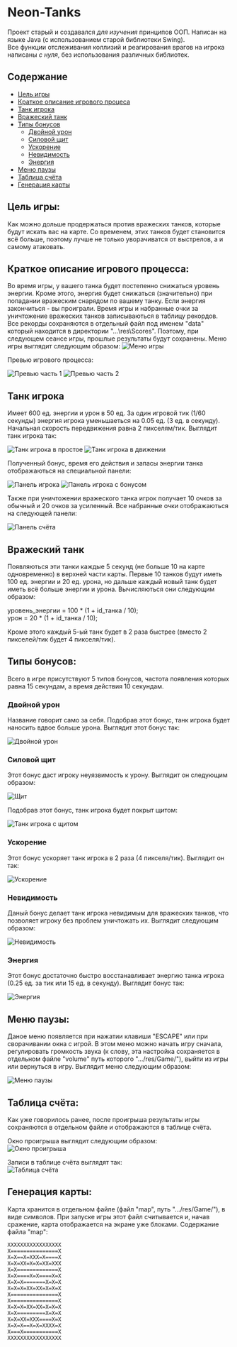 # Neon-Tanks
Проект старый и создавался *для изучения* принципов ООП. Написан на языке Java (с использованием старой библиотеки Swing).</br>
Все функции отслеживания коллизий и реагирования врагов на игрока написаны *с нуля*, без использования различных библиотек.

## Содержание
- [Цель игры](#goal)
- [Краткое описание игрового процеса](#gameproc)
- [Танк игрока](#player)
- [Вражеский танк](#enemy)
- [Типы бонусов](#bonustypes)
  - [Двойной урон](#doubledmg)
  - [Силовой щит](#shield)
  - [Ускорение](#haste)
  - [Невидимость](#invisibility)
  - [Энергия](#energy)
- [Меню паузы](#pause)
- [Таблица счёта](#scoreboard)
- [Генерация карты](#mapgen)

<a name="goal"></a>
## Цель игры:
  Как можно дольше продержаться против вражеских танков, которые будут искать вас на карте. Со временем, этих танков будет становится всё больше, поэтому лучше не только уворачиватся от выстрелов, а и самому атаковать.

<a name="gameproc"></a>
## Краткое описание игрового процесса:
  Во время игры, у вашего танка будет постепенно снижаться уровень энергии. Кроме этого, энергия будет снижаться (значительно) при попадании вражеским снарядом по вашему танку. Если энергия закончиться - вы проиграли. Время игры и набранные очки за уничтожение вражеских танков записываються в таблицу рекордов. Все рекорды сохраняются в отдельный файл под именем "data" который находится в директории "...\res\Scores". Поэтому, при следующем сеансе игры, прошлые результаты будут сохранены.
Меню игры выглядит следующим образом:
![Меню игры](/ReadMe_Assets/menu.gif)

Превью игрового процесса:

![Превью часть 1](/ReadMe_Assets/gameplay_part1.gif)
![Превью часть 2](/ReadMe_Assets/gameplay_part2.gif)


<a name="player"></a>
## Танк игрока
  Имеет 600 ед. энергии и урон в 50 ед. За один игровой тик (1/60 секунды) энергия игрока уменьшаеться на 0.05 ед. (3 ед. в секунду). Начальная скорость передвижения равна 2 пикселям/тик. Выглядит танк игрока так:
  
![Танк игрока в простое](/ReadMe_Assets/player_tank.jpg)
![Танк игрока в движении](/ReadMe_Assets/player_tank_moving.jpg)


Полученный бонус, время его действия и запасы энергии танка отображаються на специальной панели:

![Панель игрока](/ReadMe_Assets/player_panel.jpg)
![Панель игрока с бонусом](/ReadMe_Assets/player_panel_bonus.jpg)

Также при уничтожении вражеского танка игрок получает 10 очков за обычный и 20 очков за усиленный.
Все набранные очки отображаються на следующей панели:

![Панель счёта](/ReadMe_Assets/score_panel.jpg)

<a name="enemy"></a>
## Вражеский танк
  Появляються эти танки каждые 5 секунд (не больше 10 на карте одновременно) в верхней части карты. Первые 10 танков будут иметь 100 ед. энергии и 20 ед. урона, но дальше каждый новый танк будет иметь всё больше энергии и урона. Вычисляються они следующим образом:

уровень_энергии = 100 * (1 + id_танка / 10); </br>
урон = 20 * (1 + id_танка / 10);

Кроме этого каждый 5-ый танк будет в 2 раза быстрее (вместо 2 пикселей/тик будет 4 пикселя/тик).

<a name="bonustypes"></a>
## Типы бонусов:
  Всего в игре присутствуют 5 типов бонусов, частота появления которых равна 15 секундам, а время действия 10 секундам.
  
<a name="doubledmg"></a>
###  Двойной урон
  Название говорит само за себя. Подобрав этот бонус, танк игрока будет наносить вдвое больше урона.
Выглядит этот бонус так: </br>

![Двойной урон](/ReadMe_Assets/doubledmg.jpg) </br>

<a name="shield"></a>
### Силовой щит
  Этот бонус даст игроку неуязвимость к урону. Выглядит он следующим образом:</br>
  
![Щит](/ReadMe_Assets/shield.jpg) </br>

Подобрав этот бонус, танк игрока будет покрыт щитом:

![Танк игрока с щитом](/ReadMe_Assets/shield_tile.jpg) </br>

<a name="haste"></a>
### Ускорение
  Этот бонус ускоряет танк игрока в 2 раза (4 пикселя/тик). Выглядит он так:

![Ускорение](/ReadMe_Assets/haste.jpg)

<a name="invisibility"></a>
### Невидимость
  Даный бонус делает танк игрока невидимым для вражеских танков, что позволяет игроку без проблем уничтожать их. Выглядит следующим образом:

![Невидимость](/ReadMe_Assets/invisibility.jpg)

<a name="energy"></a>
### Энергия
  Этот бонус достаточно быстро восстанавливает энергию танка игрока (0.25 ед. за тик или 15 ед. в секунду). Выглядит бонус так:

![Энергия](/ReadMe_Assets/energy.jpg)


<a name="pause"></a>
## Меню паузы:
  Даное меню появляется при нажатии клавиши "ESCAPE" или при сворачивании окна с игрой. В этом меню можно начать игру сначала, регулировать громкость звука (к слову, эта настройка сохраняется в отдельном файле "volume" путь которого ".../res/Game/"), выйти из игры или вернуться в игру. Выглядит меню следующим образом:
  
![Меню паузы](/ReadMe_Assets/pause.gif)


<a name="scoreboard"></a>
## Таблица счёта:
  Как уже говорилось ранее, после проигрыша результаты игры сохраняются в отдельном файле и отображаются в таблице счёта. 
  
Окно проигрыша выглядит следующим образом: </br>
![Окно проигрыша](/ReadMe_Assets/gameover.jpg)

Записи в таблице счёта выглядят так: </br> 
![Таблица счёта](/ReadMe_Assets/scoreboard.jpg)


<a name="mapgen"></a>
## Генерация карты:
  Карта хранится в отдельном файле (файл "map", путь ".../res/Game/"), в виде символов. При запуске игры этот файл считывается и, начав сражение, карта отображается на экране уже блоками. Содержание файла "map":
```
XXXXXXXXXXXXXXXXX
X===============X
X=X==X=XXX=X====X
X=X=XX=X=X=XX=XXX
X=X=============X
X=X====X=X====X=X
X=X=X=======X=X=X
X=X=X=XX=XX=X=X=X
X===============X
X===============X
X=X=X=XX=XX=X=X=X
X=X=========X=X=X
X=X=XX=XXX====X=X
X=X=X==X=X=XXXX=X
X===X===========X
XXXXXXXXXXXXXXXXX
```

